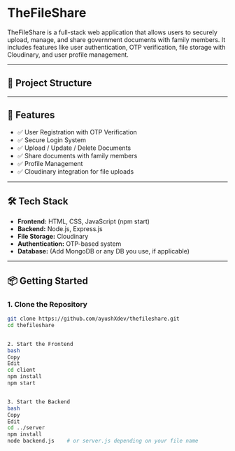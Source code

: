 # TheFileShare

TheFileShare is a full-stack web application that allows users to securely upload, manage, and share government documents with family members. It includes features like user authentication, OTP verification, file storage with Cloudinary, and user profile management.

---

## 📁 Project Structure


---

## 🚀 Features

- ✅ User Registration with OTP Verification  
- ✅ Secure Login System  
- ✅ Upload / Update / Delete Documents  
- ✅ Share documents with family members  
- ✅ Profile Management  
- ✅ Cloudinary integration for file uploads

---

## 🛠️ Tech Stack

- **Frontend:** HTML, CSS, JavaScript (npm start)  
- **Backend:** Node.js, Express.js  
- **File Storage:** Cloudinary  
- **Authentication:** OTP-based system  
- **Database:** (Add MongoDB or any DB you use, if applicable)

---

## 📦 Getting Started

### 1. Clone the Repository

```bash
git clone https://github.com/ayushXdev/thefileshare.git
cd thefileshare


2. Start the Frontend
bash
Copy
Edit
cd client
npm install
npm start


3. Start the Backend
bash
Copy
Edit
cd ../server
npm install
node backend.js    # or server.js depending on your file name
